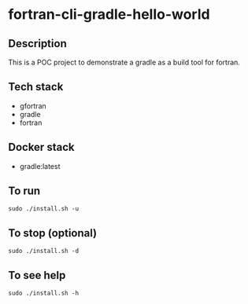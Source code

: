 # fortran-cli-gradle-hello-world

## Description
This is a POC project to demonstrate a
gradle as a build tool for fortran.

## Tech stack
- gfortran
- gradle
- fortran

## Docker stack
- gradle:latest

## To run
`sudo ./install.sh -u`

## To stop (optional)
`sudo ./install.sh -d`

## To see help
`sudo ./install.sh -h`
